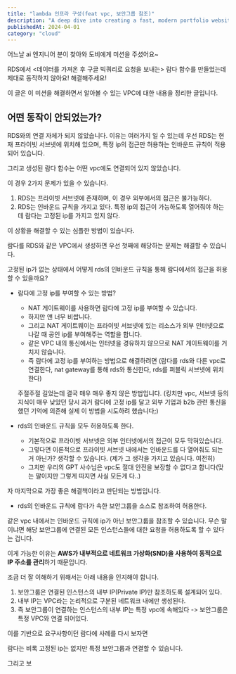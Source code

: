 ```yaml
---
title: "lambda 인프라 구성(feat vpc, 보안그룹 참조)"
description: "A deep dive into creating a fast, modern portfolio website using Astro, focusing on performance and developer experience."
publishedAt: 2024-04-01
category: "cloud"
---
```


어느날 ai 엔지니어 분이 찾아와 도비에게 미션을 주셨어요~

RDS에서 <데이터를 가져온 후 구글 빅쿼리로 요청을 보내는> 람다 함수를 만들었는데 제대로 동작하지 않아요! 해결해주세요!

이 글은 이 미션을 해결하면서 알아볼 수 있는 VPC에 대한 내용을 정리한 글입니다.



## 어떤 동작이 안되었는가?
RDS와의 연결 자체가 되지 않았습니다. 이유는 여러가지 일 수 있는데 우선 RDS는 현재 프라이빗 서브넷에 위치해 있으며, 특정 ip의 접근만 허용하는 인바운드 규칙이 적용되어 있습니다.

그리고 생성된 람다 함수는 어떤 vpc에도 연결되어 있지 않았습니다.

이 경우 2가지 문제가 있을 수 있습니다.

1. RDS는 프라이빗 서브넷에 존재하며, 이 경우 외부에서의 접근은 불가능하다.
2. RDS는 인바운드 규칙을 가지고 있다. 특정 ip의 접근이 가능하도록 열어줘야 하는데 람다는 고정된 ip를 가지고 있지 않다.

이 상황을 해결할 수 있는 심플한 방법이 있습니다.

람다를 RDS와 같은 VPC에서 생성하면 우선 첫째에 해당하는 문제는 해결할 수 있습니다.

고정된 ip가 없는 상태에서 어떻게 rds의 인바운드 규칙을 통해 람다에서의 접근을 허용할 수 있을까요?

- 람다에 고정 ip를 부여할 수 있는 방법?
  - NAT 게이트웨이를 사용하면 람다에 고정 ip를 부여할 수 있습니다.
  - 하지만 얜 너무 비쌉니다.
  - 그리고 NAT 게이트웨이는 프라이빗 서브넷에 있는 리소스가 외부 인터넷으로 나갈 때 공인 ip를 부여해주는 역할을 합니다.
  - 같은 VPC 내의 통신에서는 인터넷을 경유하지 않으므로 NAT 게이트웨이를 거치지 않습니다.
  - 즉 람다에 고정 ip를 부여하는 방법으로 해결하려면 (람다를 rds와 다른 vpc로 연결한다, nat gateway를 통해 rds와 통신한다, rds를 퍼블릭 서브넷에 위치한다)

  주절주절 길었는데 결국 매우 매우 좋지 않은 방법입니다. (킹치만 vpc, 서브넷 등의 지식이 매우 낮았던 당시 과거 람다에 고정 ip를 달고 외부 기업과 b2b 관련 통신을 했던 기억에 의존해 실제 이 방법을 시도하려 했습니다;)

- rds의 인바운드 규칙을 모두 허용하도록 한다.
  - 기본적으로 프라이빗 서브넷은 외부 인터넷에서의 접근이 모두 막혀있습니다.
  - 그렇다면 이론적으로 프라이빗 서브넷 내에서는 인바운드를 다 열어줘도 되는거 아닌가? 생각할 수 있습니다. (제가 그 생각을 가지고 있습니다. 여전히)
  - 그치만 우리의 GPT 사수님은 vpc도 절대 안전을 보장할 수 없다고 합니다(맞는 말이지만 그렇게 따지면 사실 모든게 다..)

자 마지막으로 가장 좋은 해결책이라고 판단되는 방법입니다.
- rds의 인바운드 규칙에 람다가 속한 보안그룹을 소스로 참조하여 허용한다.

같은 vpc 내에서는 인바운드 규칙에 ip가 아닌 보안그룹을 참조할 수 있습니다.
무슨 말이냐면 해당 보안그룹에 연결된 모든 인스턴스들에 대한 요청을 허용하도록 할 수 있다는 겁니다.

이게 가능한 이유는 **AWS가 내부적으로 네트워크 가상화(SND)을 사용하여 동적으로 IP 주소를 관리**하기 때문입니다.

조금 더 잘 이해하기 위해서는 아래 내용을 인지해야 합니다.

1. 보안그룹은 연결된 인스턴스의 내부 IP(Private IP)만 참조하도록 설계되어 있다.
2. 내부 IP는 VPC라는 논리적으로 구분된 네트워크 내에만 생성된다.
3. 즉 보안그룹이 연결하는 인스턴스의 내부 IP는 특정 vpc에 속해있다 -> 보안그룹은 특정 VPC와 연결 되어있다.

이를 기반으로 요구사항이던 람다에 사례를 다시 보자면

람다는 비록 고정된 ip는 없지만 특정 보안그룹과 연결할 수 있습니다.

그리고 보